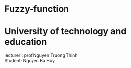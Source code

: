 # Fuzzy-function  
# University of technology and education        
lecturer : prof.Nguyen Truong Thinh     
Student: Nguyen Ba Huy 
